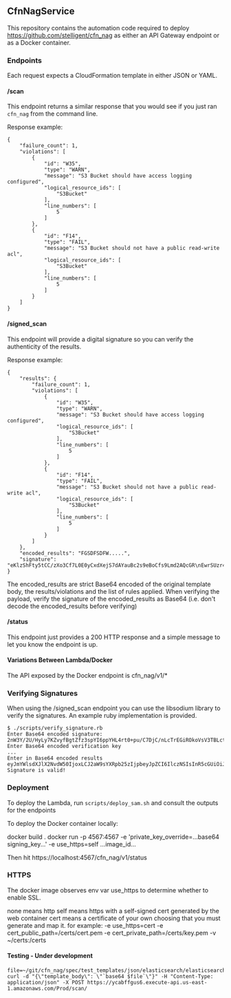 ## CfnNagService

This repository contains the automation code required to deploy https://github.com/stelligent/cfn_nag as either an API Gateway endpoint
or as a Docker container.

### Endpoints

Each request expects a CloudFormation template in either JSON or YAML.

#### /scan

This endpoint returns a similar response that you would see if you just ran `cfn_nag` from the command line.

Response example:

```
{
    "failure_count": 1,
    "violations": [
        {
            "id": "W35",
            "type": "WARN",
            "message": "S3 Bucket should have access logging configured",
            "logical_resource_ids": [
                "S3Bucket"
            ],
            "line_numbers": [
                5
            ]
        },
        {
            "id": "F14",
            "type": "FAIL",
            "message": "S3 Bucket should not have a public read-write acl",
            "logical_resource_ids": [
                "S3Bucket"
            ],
            "line_numbers": [
                5
            ]
        }
    ]
}
```

#### /signed_scan

This endpoint will provide a digital signature so you can verify the authenticity of the results. 

Response example:

```
{
    "results": {
        "failure_count": 1,
        "violations": [
            {
                "id": "W35",
                "type": "WARN",
                "message": "S3 Bucket should have access logging configured",
                "logical_resource_ids": [
                    "S3Bucket"
                ],
                "line_numbers": [
                    5
                ]
            },
            {
                "id": "F14",
                "type": "FAIL",
                "message": "S3 Bucket should not have a public read-write acl",
                "logical_resource_ids": [
                    "S3Bucket"
                ],
                "line_numbers": [
                    5
                ]
            }
        ]
    },
    "encoded_results": "FGSDFSDFW.....",
    "signature": "eKlzShFty5tCC/zXo3Cf7L0E0yCxdXejS7dAYauBc2s9eBoCfs9Lmd2AQcGR\nEwrSUzr43s+bUjqy/5Sum1JcCQ==\n"
}
```

The encoded_results are strict Base64 encoded of the original template body, the results/violations and the list of rules applied.
When verifying the payload, verify the signature of the encoded_results as Base64 (i.e. don't decode the encoded_results
before verifying)

#### /status

This endpoint just provides a 200 HTTP response and a simple message to let you know the endpoint is up.

#### Variations Between Lambda/Docker

The API exposed by the Docker endpoint is cfn_nag/v1/*

### Verifying Signatures

When using the /signed_scan endpoint you can use the libsodium library to verify the signatures. An example ruby implementation is provided.

```
$ ./scripts/verify_signature.rb
Enter Base64 encoded signature:
2nW3Y/2U/HyLy7KZvyfBgtZfz3spYI6ppYHL4rt0+pu/C7DjC/nLcTrEGiROkoVsV3TBLctgwtruHg502uxuBQ==
Enter Base64 encoded verification key
...
Enter in Base64 encoded results
eyJmYWlsdXJlX2NvdW50IjoxLCJ2aW9sYXRpb25zIjpbeyJpZCI6IlczNSIsInR5cGUiOiJXQVJOIiwibWVzc2FnZSI6IlMzIEJ1Y2tldCBzaG91bGQgaGF2ZSBhY2Nlc3MgbG9nZ2luZyBjb25maWd1cmVkIiwibG9naWNhbF9yZXNvdXJjZV9pZHMiOlsiUzNCdWNrZXQiXSwibGluZV9udW1iZXJzIjpbNV19LHsiaWQiOiJGMTQiLCJ0eXBlIjoiRkFJTCIsIm1lc3NhZ2UiOiJTMyBCdWNrZXQgc2hvdWxkIG5vdCBoYXZlIGEgcHVibGljIHJlYWQtd3JpdGUgYWNsIiwibG9naWNhbF9yZXNvdXJjZV9pZHMiOlsiUzNCdWNrZXQiXSwibGluZV9udW1iZXJzIjpbNV19XX0=
Signature is valid!
```

### Deployment

To deploy the Lambda, run `scripts/deploy_sam.sh` and consult the outputs for the endpoints

To deploy the Docker container locally:

docker build .
docker run -p 4567:4567 -e 'private_key_override=...base64 signing_key...' -e use_https=self ...image_id...

Then hit https://localhost:4567/cfn_nag/v1/status

### HTTPS
The docker image observes env var use_https to determine whether to enable SSL.

none means http
self means https with a self-signed cert generated by the web container
cert means a certificate of your own choosing that you must generate and map it.  for example:
-e use_https=cert -e cert_public_path=/certs/cert.pem -e cert_private_path=/certs/key.pem -v ~/certs:/certs

#### Testing - Under development

```
file=~/git/cfn_nag/spec/test_templates/json/elasticsearch/elasticsearch_domain_with_explicit_name.json
curl -d "{\"template_body\": \"`base64 $file`\"}" -H "Content-Type: application/json" -X POST https://ycabffgus6.execute-api.us-east-1.amazonaws.com/Prod/scan/
```
